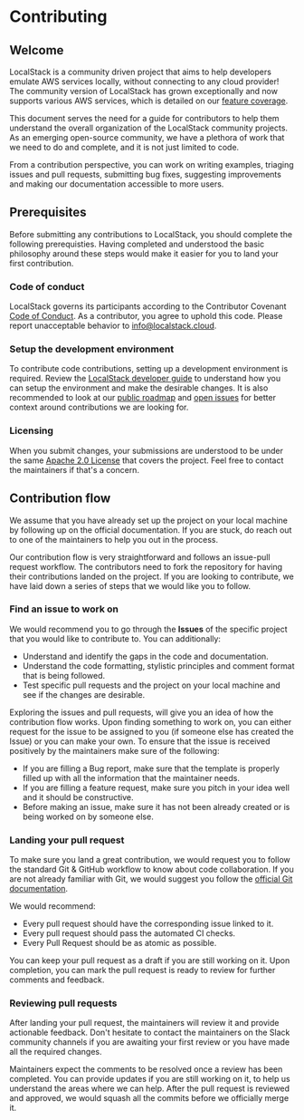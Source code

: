 # Contributing

## Welcome

LocalStack is a community driven project that aims to help developers emulate AWS services locally, without connecting to any cloud provider! The community version of LocalStack has grown exceptionally and now supports various AWS services, which is detailed on our [feature coverage](https://docs.localstack.cloud/aws/feature-coverage/). 

This document serves the need for a guide for contributors to help them understand the overall organization of the LocalStack community projects. As an emerging open-source community, we have a plethora of work that we need to do and complete, and it is not just limited to code. 

From a contribution perspective, you can work on writing examples, triaging issues and pull requests, submitting bug fixes, suggesting improvements and making our documentation accessible to more users. 

## Prerequisites

Before submitting any contributions to LocalStack, you should complete the following prerequisties. Having completed and understood the basic philosophy around these steps would make it easier for you to land your first contribution.

### Code of conduct

LocalStack governs its participants according to the Contributor Covenant [Code of Conduct](CODE_OF_CONDUCT.md). As a contributor, you agree to uphold this code. Please report unacceptable behavior to [info@localstack.cloud](mailto:info@localstack.cloud).

### Setup the development environment

To contribute code contributions, setting up a development environment is required. Review the [LocalStack developer guide](https://docs.localstack.cloud/developer-guide/) to understand how you can setup the environment and make the desirable changes. It is also recommended to look at our [public roadmap](https://github.com/localstack/localstack/blob/master/doc/roadmap/README.md) and [open issues](https://github.com/localstack/localstack/issues) for better context around contributions we are looking for.

### Licensing

When you submit changes, your submissions are understood to be under the same [Apache 2.0 License](LICENSE) that covers the project. Feel free to contact the maintainers if that's a concern.

## Contribution flow

We assume that you have already set up the project on your local machine by following up on the official documentation. If you are stuck, do reach out to one of the maintainers to help you out in the process.

Our contribution flow is very straightforward and follows an issue-pull request workflow. The contributors need to fork the repository for having their contributions landed on the project. If you are looking to contribute, we have laid down a series of steps that we would like you to follow.

### Find an issue to work on

We would recommend you to go through the **Issues** of the specific project that you would like to contribute to. You can additionally:

-   Understand and identify the gaps in the code and documentation.
-   Understand the code formatting, stylistic principles and comment format that is being followed.
-   Test specific pull requests and the project on your local machine and see if the changes are desirable.

Exploring the issues and pull requests, will give you an idea of how the contribution flow works. Upon finding something to work on, you can either request for the issue to be assigned to you (if someone else has created the Issue) or you can make your own. To ensure that the issue is received positively by the maintainers make sure of the following:

- If you are filling a Bug report, make sure that the template is properly filled up with all the information that the maintainer needs.
- If you are filling a feature request, make sure you pitch in your idea well and it should be constructive.
- Before making an issue, make sure it has not been already created or is being worked on by someone else.

### Landing your pull request

To make sure you land a great contribution, we would request you to follow the standard Git & GitHub workflow to know about code collaboration. If you are not already familiar with Git, we would suggest you follow the [official Git documentation](https://git-scm.com/doc).

We would recommend:

-   Every pull request should have the corresponding issue linked to it.
-   Every pull request should pass the automated CI checks.
-   Every Pull Request should be as atomic as possible. 

You can keep your pull request as a draft if you are still working on it. Upon completion, you can mark the pull request is ready to review for further comments and feedback.

### Reviewing pull requests

After landing your pull request, the maintainers will review it and provide actionable feedback. Don't hesitate to contact the maintainers on the Slack community channels if you are awaiting your first review or you have made all the required changes.

Maintainers expect the comments to be resolved once a review has been completed. You can provide updates if you are still working on it, to help us understand the areas where we can help. After the pull request is reviewed and approved, we would squash all the commits before we officially merge it.
